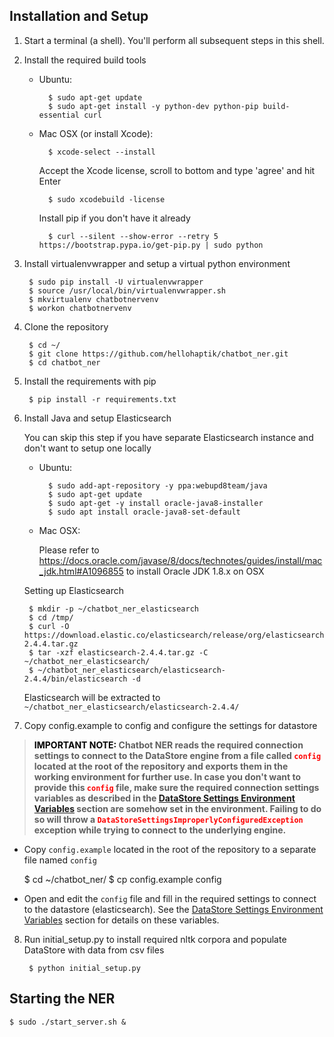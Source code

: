 ## Installation and Setup

1. Start a terminal (a shell). You'll perform all subsequent steps in this shell.
2. Install the required build tools

 	- Ubuntu:

 	        $ sudo apt-get update
 	        $ sudo apt-get install -y python-dev python-pip build-essential curl

	- Mac OSX (or install Xcode):

		    $ xcode-select --install
		
		Accept the Xcode license, scroll to bottom and type 'agree' and hit Enter
		
		    $ sudo xcodebuild -license
		
		Install pip if you don't have it already
		
		    $ curl --silent --show-error --retry 5 https://bootstrap.pypa.io/get-pip.py | sudo python


3. Install virtualenvwrapper and setup a virtual python environment

        $ sudo pip install -U virtualenvwrapper
        $ source /usr/local/bin/virtualenvwrapper.sh
        $ mkvirtualenv chatbotnervenv
        $ workon chatbotnervenv
        
4. Clone the repository

		$ cd ~/
        $ git clone https://github.com/hellohaptik/chatbot_ner.git
		$ cd chatbot_ner
		
5. Install the requirements with pip

		$ pip install -r requirements.txt

6. Install Java and setup Elasticsearch

	You can skip this step if you have separate Elasticsearch instance and don't want to setup one locally
	
	- Ubuntu:

	        $ sudo add-apt-repository -y ppa:webupd8team/java
	        $ sudo apt-get update
	        $ sudo apt-get -y install oracle-java8-installer
	        $ sudo apt install oracle-java8-set-default
	
	- Mac OSX:

		Please refer to https://docs.oracle.com/javase/8/docs/technotes/guides/install/mac_jdk.html#A1096855 to install Oracle JDK 1.8.x on OSX
		     
   Setting up Elasticsearch
   
        $ mkdir -p ~/chatbot_ner_elasticsearch
        $ cd /tmp/
        $ curl -O https://download.elastic.co/elasticsearch/release/org/elasticsearch/distribution/tar/elasticsearch/2.4.4/elasticsearch-2.4.4.tar.gz
        $ tar -xzf elasticsearch-2.4.4.tar.gz -C ~/chatbot_ner_elasticsearch/
        $ ~/chatbot_ner_elasticsearch/elasticsearch-2.4.4/bin/elasticsearch -d

	Elasticsearch will be extracted to `~/chatbot_ner_elasticsearch/elasticsearch-2.4.4/`
        
	
7. Copy config.example to config and configure the settings for datastore

> **<span style="color:black"> IMPORTANT NOTE:</span> Chatbot NER reads the required connection settings to connect to the DataStore engine from a file called <span style="color:red">`config`</span> located at the root of the repository and exports them in the working environment for further use. In case you don't want to provide this <span style="color:red">`config`</span> file, make sure the required connection settings variables as described in the [DataStore Settings Environment Variables](#dseve) section are somehow set in the environment. Failing to do so will throw a <span style="color:red">`DataStoreSettingsImproperlyConfiguredException`</span> exception while trying to connect to the underlying engine.**
   
   - Copy `config.example` located in the root of the repository to a separate file named `config`

       $ cd ~/chatbot_ner/
       $ cp config.example config

   - Open and edit the `config` file and fill in the required settings to connect to the datastore (elasticsearch). See the [DataStore Settings Environment Variables](#dseve) section for details on these variables.



8. Run initial_setup.py to install required nltk corpora and populate DataStore with data from csv files

        $ python initial_setup.py
        
        
## Starting the NER

    $ sudo ./start_server.sh &
  
